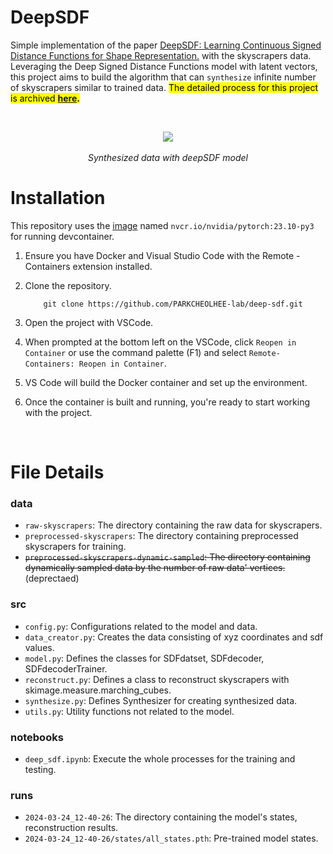 # DeepSDF

Simple implementation of the paper [DeepSDF: Learning Continuous Signed Distance Functions for Shape Representation.](https://arxiv.org/pdf/1901.05103) with the skyscrapers data. Leveraging the Deep Signed Distance Functions model with latent vectors, this project aims to build the algorithm that can `synthesize` infinite number of skyscrapers similar to trained data.
<mark>The detailed process for this project is archived __[here](https://parkcheolhee-lab.github.io/synthesized-skyscrapers/).__</mark>

<br>

<p align="center">
  <img src="deep_sdf/assets/synthesis.gif">
  <br><br>
  <i>Synthesized data with deepSDF model</i>
</p>

# Installation
This repository uses the [image](/.devcontainer/Dockerfile) named `nvcr.io/nvidia/pytorch:23.10-py3` for running devcontainer.


1. Ensure you have Docker and Visual Studio Code with the Remote - Containers extension installed.
2. Clone the repository.

    ```
        git clone https://github.com/PARKCHEOLHEE-lab/deep-sdf.git
    ```
3. Open the project with VSCode.
4. When prompted at the bottom left on the VSCode, click `Reopen in Container` or use the command palette (F1) and select `Remote-Containers: Reopen in Container`.
5. VS Code will build the Docker container and set up the environment.
6. Once the container is built and running, you're ready to start working with the project.

<br>

# File Details
### data
- `raw-skyscrapers`: The directory containing the raw data for skyscrapers.
- `preprocessed-skyscrapers`: The directory containing preprocessed skyscrapers for training.
- ~~`preprocessed-skyscrapers-dynamic-sampled`: The directory containing dynamically sampled data by the number of raw data' vertices.~~ (deprectaed)

### src
- `config.py`: Configurations related to the model and data.
- `data_creator.py`: Creates the data consisting of xyz coordinates and sdf values.
- `model.py`: Defines the classes for SDFdatset, SDFdecoder, SDFdecoderTrainer.
- `reconstruct.py`: Defines a class to reconstruct skyscrapers with skimage.measure.marching_cubes.
- `synthesize.py`: Defines Synthesizer for creating synthesized data.
- `utils.py`: Utility functions not related to the model.

### notebooks
- `deep_sdf.ipynb`: Execute the whole processes for the training and testing.

### runs
- `2024-03-24_12-40-26`: The directory containing the model's states, reconstruction results.
- `2024-03-24_12-40-26/states/all_states.pth`: Pre-trained model states.
